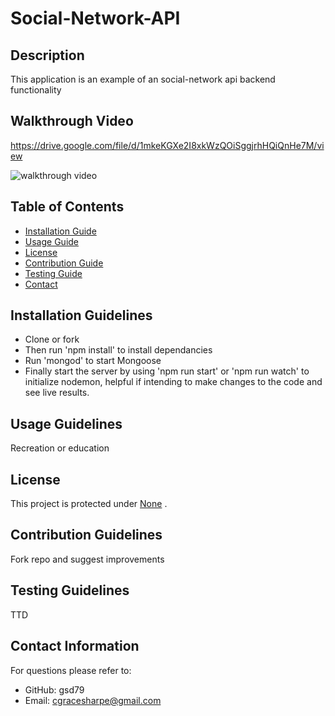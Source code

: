 # Social-Network-API

 ## Description
  This application is an example of an social-network api backend functionality

## Walkthrough Video

 https://drive.google.com/file/d/1mkeKGXe2I8xkWzQOiSggjrhHQiQnHe7M/view
 
 ![walkthrough video](./img/walkthrough.gif)

  ## Table of Contents
  * [Installation Guide](#installation-guidelines)
  * [Usage Guide](#usage-guidelines)
  * [License](#license)
  * [Contribution Guide](#contribution-guidelines)
  * [Testing Guide](#testing-guidelines)
  * [Contact](#contact-information) 
    
  ## Installation Guidelines
  * Clone or fork
  * Then run 'npm install' to install dependancies
  * Run 'mongod' to start Mongoose
  * Finally start the server by using 'npm run start' or 'npm run watch' to initialize nodemon, helpful if intending to make changes to the code and see live results.  

  ## Usage Guidelines
  Recreation or education

  ## License
  This project is protected under <a href="" target="_blank">None</a> . 


  ## Contribution Guidelines
  Fork repo and suggest improvements

  ## Testing Guidelines
  TTD

  ## Contact Information
  For questions please refer to: 
   * GitHub: gsd79
   * Email: cgracesharpe@gmail.com